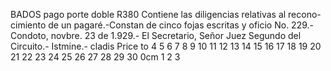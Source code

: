 BADOS
pago porte doble
R380
Contiene las diligencias relativas al recono-
cimiento de un pagaré.-Constan de cinco fojas
escritas y oficio No. 229.-
Condoto, novbre. 23 de 1.929.-
El Secretario,
Señor
Juez Segundo del Circuito.-
Istmine.-
cladis Price to
4 5 6 7 8 9 10 11 12 13 14 15 16 17 18 19 20 21 22 23 24 25 26 27 28 29 30
0cm 1 2 3